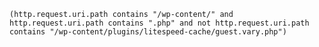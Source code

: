 `(http.request.uri.path contains "/wp-content/" and http.request.uri.path contains ".php" and not http.request.uri.path contains "/wp-content/plugins/litespeed-cache/guest.vary.php")`
